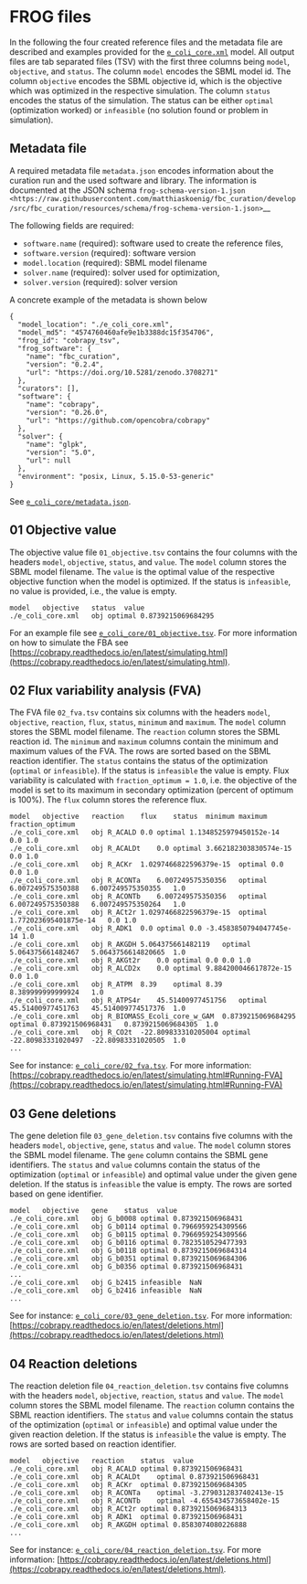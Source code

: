 # FROG files
In the following the four created reference files and the metadata file are described and examples provided for the [`e_coli_core.xml`](https://raw.githubusercontent.com/matthiaskoenig/fbc_curation/develop/src/fbc_curation/examples/models/e_coli_core.xml) model. All output files are tab separated files (TSV) with the first three columns being `model`, `objective`, and `status`. The column `model` encodes the SBML model id. The column `objective` encodes the SBML objective id, which is the objective which was optimized in the respective simulation. The column `status` encodes the status of the simulation. The status can be either `optimal` (optimization worked) or `infeasible` (no solution found or problem in simulation).  

## Metadata file
A required metadata file `metadata.json` encodes information about the curation run and the used software and library. The information is documented at the JSON schema `frog-schema-version-1.json <https://raw.githubusercontent.com/matthiaskoenig/fbc_curation/develop/src/fbc_curation/resources/schema/frog-schema-version-1.json>`__

The following fields are required:

- `software.name` (required): software used to create the reference files,
- `software.version` (required): software version
- `model.location` (required): SBML model filename
- `solver.name` (required): solver used for optimization,
- `solver.version` (required): solver version

A concrete example of the metadata is shown below
```
{
  "model_location": "./e_coli_core.xml",
  "model_md5": "4574760460afe9e1b3388dc15f354706",
  "frog_id": "cobrapy_tsv",
  "frog_software": {
    "name": "fbc_curation",
    "version": "0.2.4",
    "url": "https://doi.org/10.5281/zenodo.3708271"
  },
  "curators": [],
  "software": {
    "name": "cobrapy",
    "version": "0.26.0",
    "url": "https://github.com/opencobra/cobrapy"
  },
  "solver": {
    "name": "glpk",
    "version": "5.0",
    "url": null
  },
  "environment": "posix, Linux, 5.15.0-53-generic"
}
```
See [`e_coli_core/metadata.json`](https://raw.githubusercontent.com/matthiaskoenig/fbc_curation/develop/src/fbc_curation/examples/results/e_coli_core/cobrapy/metadata.json).

## 01 Objective value
The objective value file `01_objective.tsv` contains the four columns with the headers `model`, `objective`, `status`, and `value`. The `model` column stores the SBML model filename. 
The `value` is the optimal value of the respective objective function when the model is optimized. If the status is `infeasible`, no value is provided, i.e., the value is empty.
```
model	objective	status	value
./e_coli_core.xml	obj	optimal	0.8739215069684295
```
For an example file see [`e_coli_core/01_objective.tsv`](https://raw.githubusercontent.com/matthiaskoenig/fbc_curation/develop/src/fbc_curation/examples/results/e_coli_core/cobrapy/01_objective.tsv). For more information on how to simulate the FBA see [https://cobrapy.readthedocs.io/en/latest/simulating.html](https://cobrapy.readthedocs.io/en/latest/simulating.html).

## 02 Flux variability analysis (FVA)
The FVA file `02_fva.tsv` contains six columns with the headers `model`, `objective`, `reaction`, `flux`, `status`, `minimum` and `maximum`. The `model` column stores the SBML model filename. The `reaction` column stores the SBML reaction id. The `minimum` and `maximum` columns contain the minimum and maximum values of the FVA. The rows are sorted based on the SBML reaction identifier. The `status` contains the status of the optimization (`optimal` or `infeasible`). If the status is `infeasible` the value is empty.
Flux variability is calculated with `fraction_optimum = 1.0`, i.e. the objective of the model is set to its maximum in secondary optimization (percent of optimum is 100%). The `flux` column stores the reference flux.
```
model	objective	reaction	flux	status	minimum	maximum	fraction_optimum
./e_coli_core.xml	obj	R_ACALD	0.0	optimal	1.1348525979450152e-14	0.0	1.0
./e_coli_core.xml	obj	R_ACALDt	0.0	optimal	3.662182303830574e-15	0.0	1.0
./e_coli_core.xml	obj	R_ACKr	1.0297466822596379e-15	optimal	0.0	0.0	1.0
./e_coli_core.xml	obj	R_ACONTa	6.007249575350356	optimal	6.007249575350388	6.007249575350355	1.0
./e_coli_core.xml	obj	R_ACONTb	6.007249575350356	optimal	6.007249575350388	6.007249575350264	1.0
./e_coli_core.xml	obj	R_ACt2r	1.0297466822596379e-15	optimal	1.772023695401875e-14	0.0	1.0
./e_coli_core.xml	obj	R_ADK1	0.0	optimal	0.0	-3.4583850794047745e-14	1.0
./e_coli_core.xml	obj	R_AKGDH	5.064375661482119	optimal	5.064375661482467	5.0643756614820665	1.0
./e_coli_core.xml	obj	R_AKGt2r	0.0	optimal	0.0	0.0	1.0
./e_coli_core.xml	obj	R_ALCD2x	0.0	optimal	9.884200046617872e-15	0.0	1.0
./e_coli_core.xml	obj	R_ATPM	8.39	optimal	8.39	8.389999999999924	1.0
./e_coli_core.xml	obj	R_ATPS4r	45.51400977451756	optimal	45.51400977451763	45.514009774517376	1.0
./e_coli_core.xml	obj	R_BIOMASS_Ecoli_core_w_GAM	0.8739215069684295	optimal	0.873921506968431	0.8739215069684305	1.0
./e_coli_core.xml	obj	R_CO2t	-22.809833310205004	optimal	-22.80983331020497	-22.80983331020505	1.0
...
```
See for instance: [`e_coli_core/02_fva.tsv`](https://raw.githubusercontent.com/matthiaskoenig/fbc_curation/develop/src/fbc_curation/examples/results/e_coli_core/cobrapy/02_fva.tsv). For more information: [https://cobrapy.readthedocs.io/en/latest/simulating.html#Running-FVA](https://cobrapy.readthedocs.io/en/latest/simulating.html#Running-FVA)

## 03 Gene deletions 
The gene deletion file `03_gene_deletion.tsv` contains five columns with the headers `model`, `objective`, `gene`, `status` and `value`. The `model` column stores the SBML model filename.
The `gene` column contains the SBML gene identifiers. The `status` and `value` columns contain the status of the optimization (`optimal` or `infeasible`) and optimal value under the given gene deletion. If the status is `infeasible` the value is empty. The rows are sorted based on gene identifier.
```
model	objective	gene	status	value
./e_coli_core.xml	obj	G_b0008	optimal	0.873921506968431
./e_coli_core.xml	obj	G_b0114	optimal	0.7966959254309566
./e_coli_core.xml	obj	G_b0115	optimal	0.7966959254309566
./e_coli_core.xml	obj	G_b0116	optimal	0.7823510529477393
./e_coli_core.xml	obj	G_b0118	optimal	0.8739215069684314
./e_coli_core.xml	obj	G_b0351	optimal	0.8739215069684306
./e_coli_core.xml	obj	G_b0356	optimal	0.873921506968431
...
./e_coli_core.xml	obj	G_b2415	infeasible	NaN
./e_coli_core.xml	obj	G_b2416	infeasible	NaN
...
```
See for instance: [`e_coli_core/03_gene_deletion.tsv`](https://raw.githubusercontent.com/matthiaskoenig/fbc_curation/develop/src/fbc_curation/examples/results/e_coli_core/cobrapy/03_gene_deletion.tsv). For more information: [https://cobrapy.readthedocs.io/en/latest/deletions.html](https://cobrapy.readthedocs.io/en/latest/deletions.html)

## 04 Reaction deletions 
The reaction deletion file `04_reaction_deletion.tsv` contains five columns with the headers `model`, `objective`, `reaction`, `status` and `value`. The `model` column stores the SBML model filename. 
The `reaction` column contains the SBML reaction identifiers. The `status` and `value` columns contain the status of the optimization (`optimal` or `infeasible`) and optimal value under the given reaction deletion. If the status is `infeasible` the value is empty. The rows are sorted based on reaction identifier.
```
model	objective	reaction	status	value
./e_coli_core.xml	obj	R_ACALD	optimal	0.873921506968431
./e_coli_core.xml	obj	R_ACALDt	optimal	0.873921506968431
./e_coli_core.xml	obj	R_ACKr	optimal	0.8739215069684305
./e_coli_core.xml	obj	R_ACONTa	optimal	-3.2790312837402413e-15
./e_coli_core.xml	obj	R_ACONTb	optimal	-4.655434573658402e-15
./e_coli_core.xml	obj	R_ACt2r	optimal	0.8739215069684313
./e_coli_core.xml	obj	R_ADK1	optimal	0.873921506968431
./e_coli_core.xml	obj	R_AKGDH	optimal	0.8583074080226888
...
```
See for instance: [`e_coli_core/04_reaction_deletion.tsv`](https://raw.githubusercontent.com/matthiaskoenig/fbc_curation/develop/src/fbc_curation/examples/results/e_coli_core/cobrapy/04_reaction_deletion.tsv). For more information: [https://cobrapy.readthedocs.io/en/latest/deletions.html](https://cobrapy.readthedocs.io/en/latest/deletions.html).
